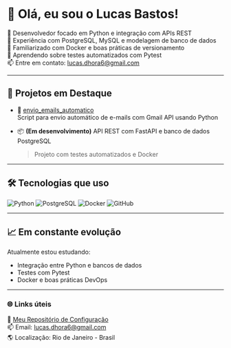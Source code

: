 # 👋 Olá, eu sou o Lucas Bastos!

🎯 Desenvolvedor focado em Python e integração com APIs REST  
🐘 Experiência com PostgreSQL, MySQL e modelagem de banco de dados  
🐳 Familiarizado com Docker e boas práticas de versionamento  
🧪 Aprendendo sobre testes automatizados com Pytest  
📫 Entre em contato: lucas.dhora6@gmail.com

---

## 🚀 Projetos em Destaque

- 🔧 [envio_emails_automatico](https://github.com/LucasBdHora/envio_emails_automatico)  
  Script para envio automático de e-mails com Gmail API usando Python

- 📦 **(Em desenvolvimento)** API REST com FastAPI e banco de dados PostgreSQL  
  > Projeto com testes automatizados e Docker

---

## 🛠️ Tecnologias que uso

![Python](https://img.shields.io/badge/Python-3776AB?style=for-the-badge&logo=python&logoColor=white)
![PostgreSQL](https://img.shields.io/badge/PostgreSQL-4169E1?style=for-the-badge&logo=postgresql&logoColor=white)
![Docker](https://img.shields.io/badge/Docker-2496ED?style=for-the-badge&logo=docker&logoColor=white)
![GitHub](https://img.shields.io/badge/GitHub-121013?style=for-the-badge&logo=github&logoColor=white)

---

## 📈 Em constante evolução

Atualmente estou estudando:
- Integração entre Python e bancos de dados
- Testes com Pytest
- Docker e boas práticas DevOps

---

### 🌐 Links úteis

📂 [Meu Repositório de Configuração](https://github.com/LucasBdHora/LucasBdHora)  
📫 Email: lucas.dhora6@gmail.com  
🌎 Localização: Rio de Janeiro - Brasil
